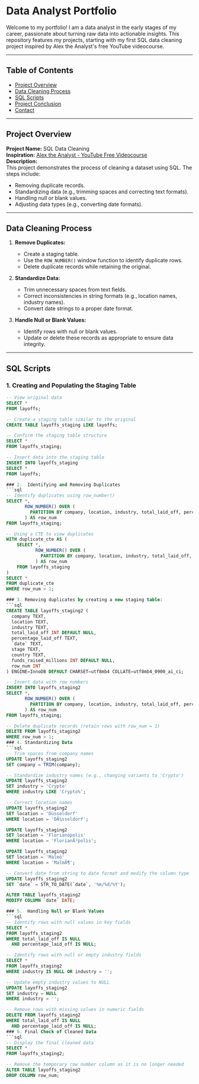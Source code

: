 # Data Analyst Portfolio

Welcome to my portfolio! I am a data analyst in the early stages of my career, passionate about turning raw data into actionable insights. This repository features my projects, starting with my first SQL data cleaning project inspired by Alex the Analyst's free YouTube videocourse.

---

## Table of Contents

- [Project Overview](#project-overview)
- [Data Cleaning Process](#data-cleaning-process)
- [SQL Scripts](#sql-scripts)
- [Project Conclusion](#project-conclusion)
- [Contact](#contact)

---

## Project Overview

**Project Name:** SQL Data Cleaning  
**Inspiration:** [Alex the Analyst - YouTube Free Videocourse](https://www.youtube.com/watch?v=OT1RErkfLNQ&t=12758s)  
**Description:**  
This project demonstrates the process of cleaning a dataset using SQL. The steps include:
- Removing duplicate records.
- Standardizing data (e.g., trimming spaces and correcting text formats).
- Handling null or blank values.
- Adjusting data types (e.g., converting date formats).

---

## Data Cleaning Process

1. **Remove Duplicates:**  
   - Create a staging table.
   - Use the `ROW_NUMBER()` window function to identify duplicate rows.
   - Delete duplicate records while retaining the original.

2. **Standardize Data:**  
   - Trim unnecessary spaces from text fields.
   - Correct inconsistencies in string formats (e.g., location names, industry names).
   - Convert date strings to a proper date format.

3. **Handle Null or Blank Values:**  
   - Identify rows with null or blank values.
   - Update or delete these records as appropriate to ensure data integrity.

---

## SQL Scripts

### 1. Creating and Populating the Staging Table

```sql
-- View original data
SELECT *
FROM layoffs;

-- Create a staging table similar to the original
CREATE TABLE layoffs_staging LIKE layoffs;

-- Confirm the staging table structure
SELECT *
FROM layoffs_staging;

-- Insert data into the staging table
INSERT INTO layoffs_staging
SELECT *
FROM layoffs;

### 2.  Identifying and Removing Duplicates
```sql
-- Identify duplicates using row_number()
SELECT *, 
       ROW_NUMBER() OVER (
         PARTITION BY company, location, industry, total_laid_off, percentage_laid_off, `date`, country, funds_raised_millions
       ) AS row_num
FROM layoffs_staging;

-- Using a CTE to view duplicates
WITH duplicate_cte AS (
    SELECT *, 
           ROW_NUMBER() OVER (
             PARTITION BY company, location, industry, total_laid_off, percentage_laid_off, `date`, country, funds_raised_millions
           ) AS row_num
    FROM layoffs_staging
)
SELECT *
FROM duplicate_cte
WHERE row_num > 1;

### 3. Removing duplicates by creating a new staging table:
```sql
CREATE TABLE layoffs_staging2 (
  company TEXT,
  location TEXT,
  industry TEXT,
  total_laid_off INT DEFAULT NULL,
  percentage_laid_off TEXT,
  `date` TEXT,
  stage TEXT,
  country TEXT,
  funds_raised_millions INT DEFAULT NULL,
  row_num INT
) ENGINE=InnoDB DEFAULT CHARSET=utf8mb4 COLLATE=utf8mb4_0900_ai_ci;

-- Insert data with row numbers
INSERT INTO layoffs_staging2
SELECT *, 
       ROW_NUMBER() OVER (
         PARTITION BY company, location, industry, total_laid_off, percentage_laid_off, `date`, country, funds_raised_millions
       ) AS row_num
FROM layoffs_staging;

-- Delete duplicate records (retain rows with row_num = 1)
DELETE FROM layoffs_staging2
WHERE row_num > 1;
### 4. Standardizing Data
```sql
-- Trim spaces from company names
UPDATE layoffs_staging2
SET company = TRIM(company);

-- Standardize industry names (e.g., changing variants to 'Crypto')
UPDATE layoffs_staging2
SET industry = 'Crypto'
WHERE industry LIKE 'Crypto%';

-- Correct location names
UPDATE layoffs_staging2
SET location = 'Düsseldorf'
WHERE location = 'DÃ¼sseldorf';

UPDATE layoffs_staging2
SET location = 'Florianópolis'
WHERE location = 'FlorianÃ³polis';

UPDATE layoffs_staging2
SET location = 'Malmö'
WHERE location = 'MalmÃ¶';

-- Convert date from string to date format and modify the column type
UPDATE layoffs_staging2
SET `date` = STR_TO_DATE(`date`, '%m/%d/%Y');

ALTER TABLE layoffs_staging2
MODIFY COLUMN `date` DATE;

### 5.  Handling Null or Blank Values
```sql
-- Identify rows with null values in key fields
SELECT *
FROM layoffs_staging2
WHERE total_laid_off IS NULL
  AND percentage_laid_off IS NULL;

-- Identify rows with null or empty industry fields
SELECT *
FROM layoffs_staging2
WHERE industry IS NULL OR industry = '';

-- Update empty industry values to NULL
UPDATE layoffs_staging2
SET industry = NULL
WHERE industry = '';

-- Remove rows with missing values in numeric fields
DELETE FROM layoffs_staging2
WHERE total_laid_off IS NULL
  AND percentage_laid_off IS NULL;
### 6. Final Check of Cleaned Data
```sql
-- Display the final cleaned data
SELECT *
FROM layoffs_staging2;

-- Remove the temporary row number column as it is no longer needed
ALTER TABLE layoffs_staging2
DROP COLUMN row_num;

